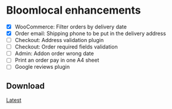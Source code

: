 # Bloomlocal enhancements

- [x] WooCommerce: Filter orders by delivery date
- [x] Order email: Shipping phone to be put in the delivery address
- [ ] Checkout: Address validation plugin
- [ ] Checkout: Order required fields validation
- [ ] Admin: Addon order wrong date
- [ ] Print an order pay in one A4 sheet
- [ ] Google reviews plugin

## Download
 [Latest](https://github.com/rroble/bloomlocal/releases/download/v0.1.1/bloomlocal-0.1.1.zip)
